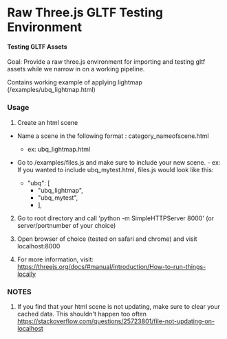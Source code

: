 Raw Three.js GLTF Testing Environment
========


#### Testing GLTF Assets ####

Goal: Provide a raw three.js environment for importing and testing gltf assets while we narrow in on a working pipeline.

Contains working example of applying lightmap (/examples/ubq_lightmap.html)


### Usage ###

1. Create an html scene
  - Name a scene in the following format : category_nameofscene.html
    - ex: ubq_lightmap.html

  -   Go to /examples/files.js and make sure to include your new scene.
    - ex: If you wanted to include ubq_mytest.html, files.js would look like this:
      - "ubq": [
        - "ubq_lightmap",
        - "ubq_mytest",
        - ],

2. Go to root directory and call 'python -m SimpleHTTPServer 8000' (or server/portnumber of your choice)

3. Open browser of choice (tested on safari and chrome) and visit localhost:8000

4. For more information, visit: https://threejs.org/docs/#manual/introduction/How-to-run-things-locally


### NOTES ###

1. If you find that your html scene is not updating, make sure to clear your cached data. This shouldn't happen too often https://stackoverflow.com/questions/25723801/file-not-updating-on-localhost
